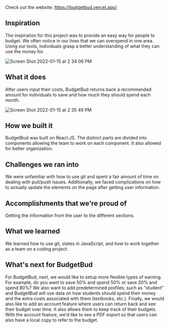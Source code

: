 Check out the website: https://budgetbud.vercel.app/

## Inspiration

The inspiration for this project was to provide an easy way for people to budget. We often notice in our lives that we can overspend in one area. Using our tools, individuals grasp a better understanding of what they can use the money for.

![Screen Shot 2022-01-15 at 2 34 06 PM](https://user-images.githubusercontent.com/82774370/149635446-adaeb836-2854-4e2b-afdc-76e579da282c.png)

## What it does

After users input their costs, BudgetBud returns back a recommended amount for individuals to save and how much they should spend each month.

![Screen Shot 2022-01-15 at 2 35 49 PM](https://user-images.githubusercontent.com/82774370/149635499-5eca2eef-a8c5-4e65-9a6b-dde1b551abd6.png)

## How we built it

BudgetBud was built on React.JS. The distinct parts are divided into components allowing the team to work on each component. It also allowed for better organization.

## Challenges we ran into

We were unfamiliar with how to use git and spent a fair amount of time on dealing with pull/push issues. Additionally, we faced complications on how to actually update the elements on the page after getting user information.

## Accomplishments that we're proud of

Getting the information from the user to the different sections.

## What we learned

We learned how to use git, states in JavaScript, and how to work together as a team on a coding project.

## What's next for BudgetBud

For BudgetBud, next, we would like to setup more flexible types of earning. For example, do you want to save 50% and spend 50% or save 20% and spend 80%? We also want to add predetermined profiles; such as "student" and BudgetBud will use data on how students should spend their money and the extra costs associated with them (textbooks, etc.). Finally, we would also like to add an account feature where users can return back and see their budget over time. It also allows them to keep track of their budgets. With the account feature, we'd like to see a PDF export so that users can also have a local copy to refer to the budget.
